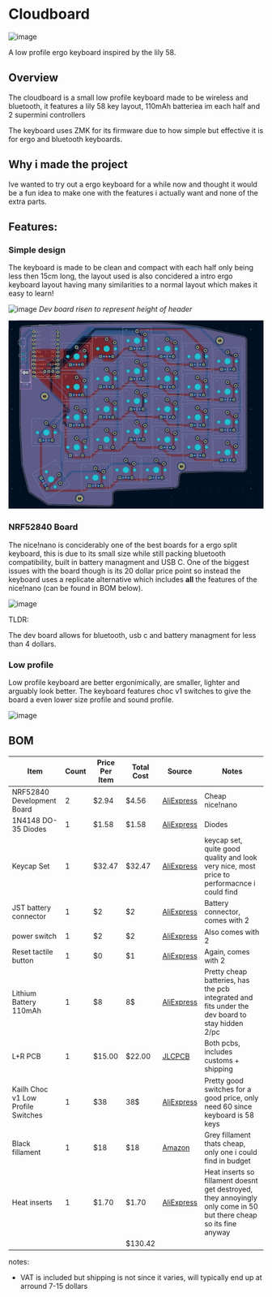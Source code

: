 # Cloudboard

![image](https://github.com/user-attachments/assets/d89a52b3-8189-44c9-9ff8-1f11f88b464c)

A low profile ergo keyboard inspired by the lily 58.

## Overview

The cloudboard is a small low profile keyboard made to be wireless and bluetooth, it features a lily 58 key layout, 110mAh batteriea im each half and 2 supermini controllers

The keyboard uses ZMK for its firmware due to how simple but effective it is for ergo and bluetooth keyboards.

## Why i made the project

Ive wanted to try out a ergo keyboard for a while now and thought it would be a fun idea to make one with the features i actually want and none of the extra parts.

## Features:

### Simple design

The keyboard is made to be clean and compact with each half only being less then 15cm long, the layout used is also concidered a intro ergo keyboard layout having many similarities to a normal layout which makes it easy to learn!

![image](https://github.com/user-attachments/assets/e24635f4-9091-40d6-8df4-e172e8bf7eeb)
*Dev board risen to represent height of header*

![pcb](static/pcb.png)


### NRF52840 Board

The nice!nano is conciderably one of the best boards for a ergo split keyboard, this is due to its small size while still packing bluetooth compatibility, built in battery managment and USB C. One of the biggest issues with the board though is its 20 dollar price point so instead the keyboard uses a replicate alternative which includes **all** the features of the nice!nano (can be found in BOM below).

<img width="800" height="600" alt="image" src="https://github.com/user-attachments/assets/997e4fce-30fc-4af8-adf2-69cb36a1dc38" />


TLDR:

The dev board allows for bluetooth, usb c and battery managment for less than 4 dollars.

### Low profile

Low profile keyboard are better ergonimically, are smaller, lighter and arguably look better. The keyboard features choc v1 switches to give the board a even lower size profile and sound profile.

![image](https://github.com/user-attachments/assets/4c022ef0-c3ee-48b4-a293-6787055a77df)




## BOM

| Item | Count | Price Per Item | Total Cost | Source | Notes |
|------|-------|----------------|------------|--------|-------|
| NRF52840 Development Board | 2 | $2.94 | $4.56 | [AliExpress](https://www.aliexpress.com/item/1005001621678794.html?spm=a2g0o.cart.0.0.272a38daeUtKrN&mp=1&pdp_npi=5%40dis%21USD%21USD%202.94%21USD%202.94%21%21USD%202.94%21%21%21%402103864c17546871093517142e0f12%2112000016846541261%21ct%21UK%21-1%21%212%210) | Cheap nice!nano |
| 1N4148 DO-35 Diodes | 1 | $1.58 | $1.58 | [AliExpress](https://www.aliexpress.com/item/1005007131309837.html?spm=a2g0o.cart.0.0.272a38daeUtKrN&mp=1&pdp_npi=5%40dis%21USD%21USD%202.55%21USD%201.58%21%21USD%201.58%21%21%21%402103864c17546871093517142e0f12%2112000039509276484%21ct%21UK%21-1%21%211%210) | Diodes |
| Keycap Set | 1 | $32.47 | $32.47 | [AliExpress](https://www.aliexpress.com/item/1005007511714496.html?spm=a2g0o.detail.0.0.4a7bOK6zOK6zd4&mp=1&pdp_npi=5%40dis%21USD%21USD%2029.94%21USD%2027.74%21%21USD%2027.74%21%21%21%40211b613917543927371393706e2a71%2112000041079406832%21ct%21UK%214899091290%21%211%210) | keycap set, quite good quality and look very nice, most price to performacnce i could find |
| JST battery connector  | 1 | $2 | $2 | [AliExpress](https://www.aliexpress.com/item/1005008970428474.html?spm=a2g0o.cart.0.0.272a38daeUtKrN&mp=1&pdp_npi=5%40dis%21USD%21USD%201.74%21USD%201.74%21%21USD%201.74%21%21%21%402103864c17546871093517142e0f12%2112000047412491082%21ct%21UK%21-1%21%211%210) | Battery connector, comes with 2 |
| power switch | 1 | $2 | $2 | [AliExpress](https://www.aliexpress.com/item/1005006827258573.html?spm=a2g0o.cart.0.0.272a38daeUtKrN&mp=1&pdp_npi=5%40dis%21USD%21USD%201.56%21USD%201.56%21%21USD%201.56%21%21%21%402103864c17546871093517142e0f12%2112000038431123036%21ct%21UK%21-1%21%211%210) | Also comes with 2 |
| Reset tactile button | 1 | $0 | $1 | [AliExpress](https://www.aliexpress.com/item/1005006292427731.html?spm=a2g0o.cart.0.0.272a38daeUtKrN&mp=1&pdp_npi=5%40dis%21USD%21USD%200.41%21USD%200.41%21%21USD%200.41%21%21%21%402103864c17546871093517142e0f12%2112000036636688325%21ct%21UK%21-1%21%212%210) | Again, comes with 2 |
| Lithium Battery 110mAh | 1 | $8 | 8$ | [AliExpress](https://www.aliexpress.com/item/1005009279554068.html?spm=a2g0o.cart.0.0.272a38daeUtKrN&mp=1&pdp_npi=5%40dis%21USD%21USD%2014.17%21USD%207.79%21%21USD%207.79%21%21%21%402103864c17546871093517142e0f12%2112000048591585127%21ct%21UK%21-1%21%211%210) | Pretty cheap batteries, has the pcb integrated and fits under the dev board to stay hidden 2/pc |
| L+R PCB | 1 | $15.00 | $22.00 | [JLCPCB](https://cart.jlcpcb.com/quote?rand=0.6702360434866385) | Both pcbs, includes customs + shipping |
| Kailh Choc v1 Low Profile Switches | 1 | $38 | 38$ | [AliExpress](https://www.aliexpress.com/item/1005006626760418.html?spm=a2g0o.cart.0.0.272a38daeUtKrN&mp=1&pdp_npi=5%40dis%21USD%21USD%2038.48%21USD%2038.48%21%21USD%2038.48%21%21%21%402103864c17546871093517142e0f12%2112000040228314274%21ct%21UK%21-1%21%211%210&pdp_ext_f=%7B%22cart2PdpParams%22%3A%7B%22pdpBusinessMode%22%3A%22retail%22%7D%7D) | Pretty good switches for a good price, only need 60 since keyboard is 58 keys |
| Black fillament | 1 | $18 | $18 | [Amazon](https://a.co/d/5nH2rc7) | Grey fillament thats cheap, only one i could find in budget |
| Heat inserts | 1 | $1.70 | $1.70 | [AliExpress](https://www.aliexpress.com/item/1005008666672949.html?spm=a2g0o.productlist.main.1.ca0120e5XnvkcI&algo_pvid=65c3fc17-1755-45b7-85bb-becc4f9a3a66&algo_exp_id=65c3fc17-1755-45b7-85bb-becc4f9a3a66-0&pdp_ext_f=%7B%22order%22%3A%222513%22%2C%22eval%22%3A%221%22%7D&pdp_npi=4%40dis%21USD%211.85%210.99%21%21%211.85%210.99%21%402103835e17543530241436264e5646%2112000046157335300%21sea%21UK%210%21ABX&curPageLogUid=fu29zqBtC1Cv&utparam-url=scene%3Asearch%7Cquery_from%3A) |  Heat inserts so fillament doesnt get destroyed, they annoyingly only come in 50 but there cheap so its fine anyway |
|  |  |  | $130.42 |  |  |
notes:

- VAT is included but shipping is not since it varies, will typically end up at arround 7-15 dollars



